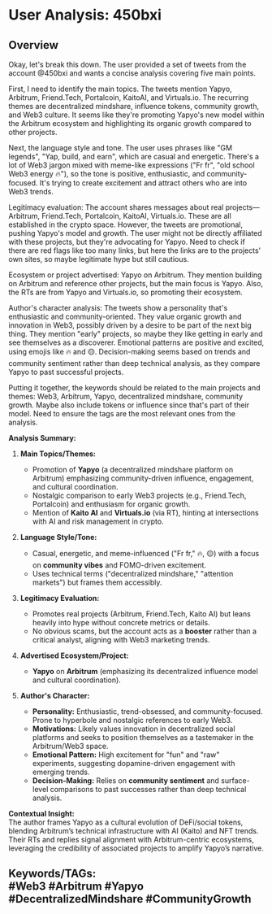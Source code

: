 # User Analysis: 450bxi

## Overview

<think>
Okay, let's break this down. The user provided a set of tweets from the account @450bxi and wants a concise analysis covering five main points.

First, I need to identify the main topics. The tweets mention Yapyo, Arbitrum, Friend.Tech, Portalcoin, KaitoAI, and Virtuals.io. The recurring themes are decentralized mindshare, influence tokens, community growth, and Web3 culture. It seems like they're promoting Yapyo's new model within the Arbitrum ecosystem and highlighting its organic growth compared to other projects.

Next, the language style and tone. The user uses phrases like "GM legends", "Yap, build, and earn", which are casual and energetic. There's a lot of Web3 jargon mixed with meme-like expressions ("Fr fr", "old school Web3 energy 🔥"), so the tone is positive, enthusiastic, and community-focused. It's trying to create excitement and attract others who are into Web3 trends.

Legitimacy evaluation: The account shares messages about real projects—Arbitrum, Friend.Tech, Portalcoin, KaitoAI, Virtuals.io. These are all established in the crypto space. However, the tweets are promotional, pushing Yapyo's model and growth. The user might not be directly affiliated with these projects, but they're advocating for Yapyo. Need to check if there are red flags like too many links, but here the links are to the projects' own sites, so maybe legitimate hype but still cautious.

Ecosystem or project advertised: Yapyo on Arbitrum. They mention building on Arbitrum and reference other projects, but the main focus is Yapyo. Also, the RTs are from Yapyo and Virtuals.io, so promoting their ecosystem.

Author's character analysis: The tweets show a personality that's enthusiastic and community-oriented. They value organic growth and innovation in Web3, possibly driven by a desire to be part of the next big thing. They mention "early" projects, so maybe they like getting in early and see themselves as a discoverer. Emotional patterns are positive and excited, using emojis like 🔥 and 🟡. Decision-making seems based on trends and community sentiment rather than deep technical analysis, as they compare Yapyo to past successful projects.

Putting it together, the keywords should be related to the main projects and themes: Web3, Arbitrum, Yapyo, decentralized mindshare, community growth. Maybe also include tokens or influence since that's part of their model. Need to ensure the tags are the most relevant ones from the analysis.
</think>

**Analysis Summary:**  
1. **Main Topics/Themes:**  
   - Promotion of **Yapyo** (a decentralized mindshare platform on Arbitrum) emphasizing community-driven influence, engagement, and cultural coordination.  
   - Nostalgic comparison to early Web3 projects (e.g., Friend.Tech, Portalcoin) and enthusiasm for organic growth.  
   - Mention of **Kaito AI** and **Virtuals.io** (via RT), hinting at intersections with AI and risk management in crypto.  

2. **Language Style/Tone:**  
   - Casual, energetic, and meme-influenced ("Fr fr," 🔥, 🟡) with a focus on **community vibes** and FOMO-driven excitement.  
   - Uses technical terms ("decentralized mindshare," "attention markets") but frames them accessibly.  

3. **Legitimacy Evaluation:**  
   - Promotes real projects (Arbitrum, Friend.Tech, Kaito AI) but leans heavily into hype without concrete metrics or details.  
   - No obvious scams, but the account acts as a **booster** rather than a critical analyst, aligning with Web3 marketing trends.  

4. **Advertised Ecosystem/Project:**  
   - **Yapyo** on **Arbitrum** (emphasizing its decentralized influence model and cultural coordination).  

5. **Author's Character:**  
   - **Personality:** Enthusiastic, trend-obsessed, and community-focused. Prone to hyperbole and nostalgic references to early Web3.  
   - **Motivations:** Likely values innovation in decentralized social platforms and seeks to position themselves as a tastemaker in the Arbitrum/Web3 space.  
   - **Emotional Pattern:** High excitement for "fun" and "raw" experiments, suggesting dopamine-driven engagement with emerging trends.  
   - **Decision-Making:** Relies on **community sentiment** and surface-level comparisons to past successes rather than deep technical analysis.  

**Contextual Insight:**  
The author frames Yapyo as a cultural evolution of DeFi/social tokens, blending Arbitrum’s technical infrastructure with AI (Kaito) and NFT trends. Their RTs and replies signal alignment with Arbitrum-centric ecosystems, leveraging the credibility of associated projects to amplify Yapyo’s narrative.  

**Keywords/TAGs:**  
#Web3 #Arbitrum #Yapyo #DecentralizedMindshare #CommunityGrowth
---

